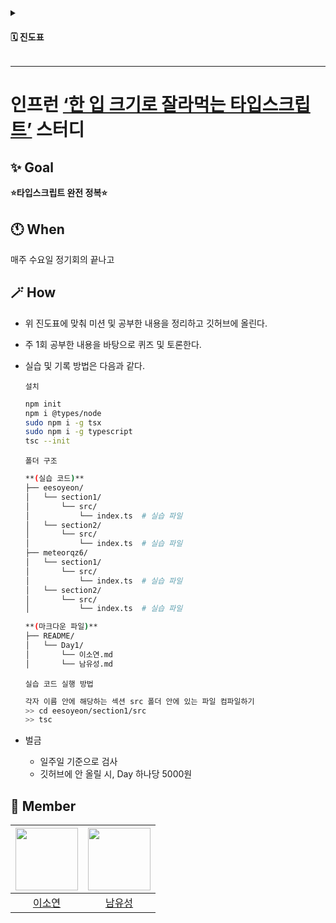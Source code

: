 
<details>
  <summary><h4>🗓️ 진도표</h4></summary>
  <div markdown="1">
    
**Day 1**

| 섹션 | 강의 | 플레이타임 |
| --- | --- | --- |
| 0. 강의소개 | 강의 소개 | 7 |
| 0. 강의소개 | 개발 환경 준비하기 | 2 |
| 1. 타입스크립트 개론 | 타입스크립트를 소개합니다 | 8 |
| 1. 타입스크립트 개론 | JS의 단점과 TS의 단점 | 9 |
| 1. 타입스크립트 개론 | 타입스크립트의 동작 원리 | 5 |
| 1. 타입스크립트 개론 | Hello TS World | 9 |

**Day 2**

| 섹션 | 강의 | 플레이타임 |
| --- | --- | --- |
| 1. 타입스크립트 개론 | 타입스크립트 컴파일러 옵션 설정하기 | 27 |
| 2. 타입스크립트 기본 | 기본타입이란 | 6 |
| 2. 타입스크립트 기본 | 원시타입과 리터럴타입 | 10 |

**Day 3**

| 섹션 | 강의 | 플레이타임 |
| --- | --- | --- |
| 2. 타입스크립트 기본 | 배열과 튜플 | 11 |
| 2. 타입스크립트 기본 | 객체 | 9 |
| 2. 타입스크립트 기본 | 타입 별칭과 인덱스 시그니처 | 12 |
| 2. 타입스크립트 기본 | Enum 타입 | 9 |

**Day 4**

| 섹션 | 강의 | 플레이타임 |
| --- | --- | --- |
| 2. 타입스크립트 기본 | Any와 Unknown 타입 | 6 |
| 2. 타입스크립트 기본 | Void와 Never 타입 | 6 |
| 3. 타입스크립트 이해하기 | 타입스크립트 이해하기 | 3 |
| 3. 타입스크립트 이해하기 | 타입은 집합이다 | 7 |
| 3. 타입스크립트 이해하기 | 타입 계층도와 함께 기본타입 살펴보기 | 17 |

**Day 5**

| 섹션 | 강의 | 플레이타임 |
| --- | --- | --- |
| 3. 타입스크립트 이해하기 | 객체 타입의 호환성 | 12 |
| 3. 타입스크립트 이해하기 | 대수 타입 | 15 |
| 3. 타입스크립트 이해하기 | 타입 추론 | 13 |

**Day 6**

| 섹션 | 강의 | 플레이타임 |
| --- | --- | --- |
| 3. 타입스크립트 이해하기 | 타입 단언 | 16 |
| 3. 타입스크립트 이해하기 | 타입 좁히기 | 12 |
| 3. 타입스크립트 이해하기 | 서로소 유니온 타입 | 24 |

**Day 7**

| 섹션 | 강의 | 플레이타임 |
| --- | --- | --- |
| 4. 함수와 타입 | 함수 타입 | 13 |
| 4. 함수와 타입 | 함수 타입 표현식과 호출 시그니처 | 8 |
| 4. 함수와 타입 | 함수 타입의 호환성 | 15 |

**Day 8**

| 섹션 | 강의 | 플레이타임 |
| --- | --- | --- |
| 4. 함수와 타입 | 함수 오버로딩 | 8 |
| 4. 함수와 타입 | 사용자 정의 타입가드 | 6 |
| 5. 인터페이스 | 인터페이스 | 11 |
| 5. 인터페이스 | 인터페이스 확장하기 | 9 |
| 5. 인터페이스 | 인터페이스 선언 합치기 | 4 |

**Day 9**

| 섹션 | 강의 | 플레이타임 |
| --- | --- | --- |
| 6. 클래스 | 자바스크립트의 클래스 소개 | 19 |
| 6. 클래스 | 타입스크립트의 클래스 | 10 |
| 6. 클래스 | 접근 제어자 | 8 |
| 6. 클래스 | 인터페이스와 클래스 | 4 |

**Day 10**

| 섹션 | 강의 | 플레이타임 |
| --- | --- | --- |
| 7. 제네릭 | 제네릭 소개 | 11 |
| 7. 제네릭 | 타입 변수 응용하기 | 13 |
| 7. 제네릭 | map, forEach 메서드 타입 정의하기 | 12 |

**Day 11**

| 섹션 | 강의 | 플레이타임 |
| --- | --- | --- |
| 7. 제네릭 | 제네릭 인터페이스, 제네릭 타입 별칭 | 14 |
| 7. 제네릭 | 제네릭 클래스 | 6 |
| 7. 제네릭 | 프로미스와 제네릭 | 13 |

**Day 12**

| 섹션 | 강의 | 플레이타임 |
| --- | --- | --- |
| 8. 타입 조작하기 | 타입 조작이란 | 3 |
| 8. 타입 조작하기 | 인덱스드 엑세스 타입 | 12 |
| 8. 타입 조작하기 | keyof & typeof 연산자 | 6 |
| 8. 타입 조작하기 | 맵드 타입 | 11 |
| 8. 타입 조작하기 | 템플릿 리터럴 타입 | 2 |

**Day 13**

| 섹션 | 강의 | 플레이타임 |
| --- | --- | --- |
| 9. 조건부 타입 | 조건부 타입 | 13 |
| 9. 조건부 타입 | 분산적인 조건부 타입 | 13 |
| 9. 조건부 타입 | infer | 12 |

**Day 14**

| 섹션 | 강의 | 플레이타임 |
| --- | --- | --- |
| 10. 유틸리티 타입 | 유틸리티 타입 소개 | 3 |
| 10. 유틸리티 타입 | 맵드 타입 기반의 유틸리티 타입 1 - Partial, Required, Readonly | 10 |
| 10. 유틸리티 타입 | 맵드 타입 기반의 유틸리티 타입 2 - Record, Pick, Omit | 17 |
| 10. 유틸리티 타입 | 맵드 타입 기반의 유틸리티 타입 - Exclude, Extract, ReturnType | 8 |
  </div>
  <br/>
</details>

---

# 인프런 [‘한 입 크기로 잘라먹는 타입스크립트’](https://www.inflearn.com/course/%ED%95%9C%EC%9E%85-%ED%81%AC%EA%B8%B0-%ED%83%80%EC%9E%85%EC%8A%A4%ED%81%AC%EB%A6%BD%ED%8A%B8?srsltid=AfmBOopoSrumGslb7Syryf0bf8fWMxP58Qo4ETL5Vcpc_AkvTmX9KsgC) 스터디

## ✨ Goal

**⭐️타입스크립트 완전 정복⭐️**

## 🕚 When

매주 수요일 정기회의 끝나고

## 🪄 How

- 위 진도표에 맞춰 미션 및 공부한 내용을 정리하고 깃허브에 올린다.
- 주 1회 공부한 내용을 바탕으로 퀴즈 및 토론한다.
- 실습 및 기록 방법은 다음과 같다.
    
    `설치`
    
    ```bash
    npm init
    npm i @types/node
    sudo npm i -g tsx
    sudo npm i -g typescript
    tsc --init
    ```
    
    `폴더 구조`
    
    ```bash
    **(실습 코드)**
    ├── eesoyeon/
    │   └── section1/
    │       └── src/ 
    │           └── index.ts  # 실습 파일	
    │   └── section2/  
    │       └── src/ 
    │           └── index.ts  # 실습 파일	 
    ├── meteorqz6/  
    │   └── section1/
    │       └── src/ 
    │           └── index.ts  # 실습 파일	
    │   └── section2/ 
    │       └── src/ 
    │           └── index.ts  # 실습 파일	 
    
    **(마크다운 파일)**
    ├── README/
    │   └── Day1/
    │       └── 이소연.md	
    │       └── 남유성.md	
    ```    
    `실습 코드 실행 방법`
    ```bash
    각자 이름 안에 해당하는 섹션 src 폴더 안에 있는 파일 컴파일하기
    >> cd eesoyeon/section1/src
    >> tsc 
    ```
- 벌금
    - 일주일 기준으로 검사
    - 깃허브에 안 올릴 시, Day 하나당 5000원
 
 ## 👥 Member

| <img src="https://github.com/eesoyeon.png" width="100" height="100"> | <img src="https://github.com/meteorqz6.png" width="100" height="100"> |  
| :------------------------------------------------------------------: | :-------------------------------------------------------------------: | 
|                [이소연](https://github.com/eesoyeon)                 |                [남유성](https://github.com/meteorqz6)                 |      

<br/> 
